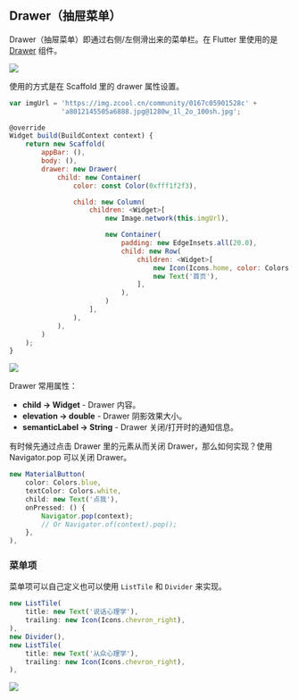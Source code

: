 

## Drawer（抽屉菜单）
Drawer（抽屉菜单）即通过右侧/左侧滑出来的菜单栏。在 Flutter 里使用的是 [Drawer](https://docs.flutter.io/flutter/material/Drawer-class.html) 组件。

![](/../../image/20180629113531.png)

使用的方式是在 Scaffold 里的 drawer 属性设置。

```js
var imgUrl = 'https://img.zcool.cn/community/0167c05901528c' +
             'a8012145505a6888.jpg@1280w_1l_2o_100sh.jpg';

@override
Widget build(BuildContext context) {
    return new Scaffold(
        appBar: (),
        body: (),
        drawer: new Drawer(
            child: new Container(
                color: const Color(0xfff1f2f3),

                child: new Column(
                    children: <Widget>[
                        new Image.network(this.imgUrl),

                        new Container(
                            padding: new EdgeInsets.all(20.0),
                            child: new Row(
                                children: <Widget>[
                                    new Icon(Icons.home, color: Colors.black87),
                                    new Text('首页'),
                                ],
                            ),
                        )
                    ],
                ),
            ),
        )
    );
}
```

![](/../../image/20180628233507.png)

Drawer 常用属性：
- **child → Widget** - Drawer 内容。
- **elevation → double** - Drawer 阴影效果大小。
- **semanticLabel → String** - Drawer 关闭/打开时的通知信息。

有时候先通过点击 Drawer 里的元素从而关闭 Drawer，那么如何实现？使用 Navigator.pop 可以关闭 Drawer。

```js
new MaterialButton(
    color: Colors.blue,
    textColor: Colors.white,
    child: new Text('点我'),
    onPressed: () {
        Navigator.pop(context);
        // Or Navigator.of(context).pop();
    },
),
```

### 菜单项
菜单项可以自己定义也可以使用 `ListTile` 和 `Divider` 来实现。

```js
new ListTile(
    title: new Text('说话心理学'),
    trailing: new Icon(Icons.chevron_right),
),
new Divider(),
new ListTile(
    title: new Text('从众心理学'),
    trailing: new Icon(Icons.chevron_right),
),
```

![](/../../image/20180629125235.png)
